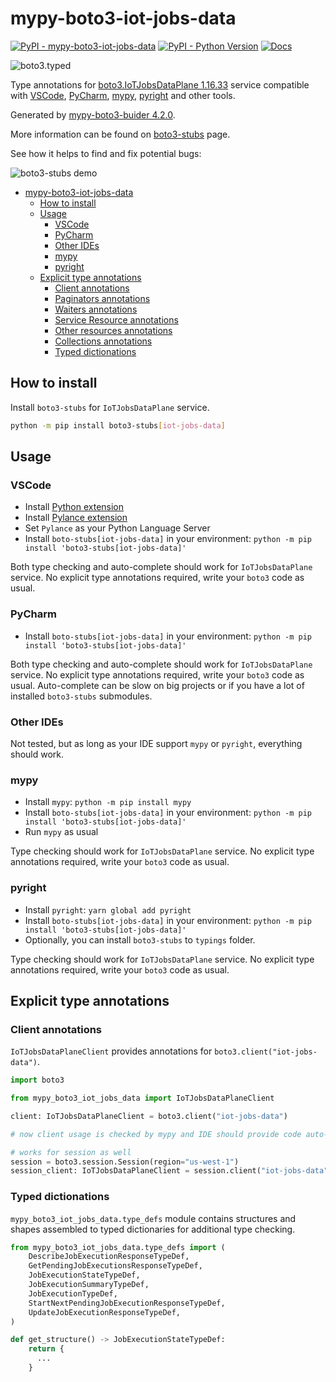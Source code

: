 # mypy-boto3-iot-jobs-data

[![PyPI - mypy-boto3-iot-jobs-data](https://img.shields.io/pypi/v/mypy-boto3-iot-jobs-data.svg?color=blue)](https://pypi.org/project/mypy-boto3-iot-jobs-data)
[![PyPI - Python Version](https://img.shields.io/pypi/pyversions/mypy-boto3-iot-jobs-data.svg?color=blue)](https://pypi.org/project/mypy-boto3-iot-jobs-data)
[![Docs](https://img.shields.io/readthedocs/mypy-boto3-builder.svg?color=blue)](https://mypy-boto3-builder.readthedocs.io/)

![boto3.typed](https://github.com/vemel/mypy_boto3_builder/raw/master/logo.png)

Type annotations for
[boto3.IoTJobsDataPlane 1.16.33](https://boto3.amazonaws.com/v1/documentation/api/1.16.33/reference/services/iot-jobs-data.html#IoTJobsDataPlane) service
compatible with
[VSCode](https://code.visualstudio.com/),
[PyCharm](https://www.jetbrains.com/pycharm/),
[mypy](https://github.com/python/mypy),
[pyright](https://github.com/microsoft/pyright)
and other tools.

Generated by [mypy-boto3-buider 4.2.0](https://github.com/vemel/mypy_boto3_builder).

More information can be found on [boto3-stubs](https://pypi.org/project/boto3-stubs/) page.

See how it helps to find and fix potential bugs:

![boto3-stubs demo](https://github.com/vemel/mypy_boto3_builder/raw/master/demo.gif)

- [mypy-boto3-iot-jobs-data](#mypy-boto3-iot-jobs-data)
  - [How to install](#how-to-install)
  - [Usage](#usage)
    - [VSCode](#vscode)
    - [PyCharm](#pycharm)
    - [Other IDEs](#other-ides)
    - [mypy](#mypy)
    - [pyright](#pyright)
  - [Explicit type annotations](#explicit-type-annotations)
    - [Client annotations](#client-annotations)
    - [Paginators annotations](#paginators-annotations)
    - [Waiters annotations](#waiters-annotations)
    - [Service Resource annotations](#service-resource-annotations)
    - [Other resources annotations](#other-resources-annotations)
    - [Collections annotations](#collections-annotations)
    - [Typed dictionations](#typed-dictionations)

## How to install

Install `boto3-stubs` for `IoTJobsDataPlane` service.

```bash
python -m pip install boto3-stubs[iot-jobs-data]
```

## Usage

### VSCode

- Install [Python extension](https://marketplace.visualstudio.com/items?itemName=ms-python.python)
- Install [Pylance extension](https://marketplace.visualstudio.com/items?itemName=ms-python.vscode-pylance)
- Set `Pylance` as your Python Language Server
- Install `boto-stubs[iot-jobs-data]` in your environment: `python -m pip install 'boto3-stubs[iot-jobs-data]'`

Both type checking and auto-complete should work for `IoTJobsDataPlane` service.
No explicit type annotations required, write your `boto3` code as usual.

### PyCharm

- Install `boto-stubs[iot-jobs-data]` in your environment: `python -m pip install 'boto3-stubs[iot-jobs-data]'`

Both type checking and auto-complete should work for `IoTJobsDataPlane` service.
No explicit type annotations required, write your `boto3` code as usual.
Auto-complete can be slow on big projects or if you have a lot of installed `boto3-stubs` submodules.

### Other IDEs

Not tested, but as long as your IDE support `mypy` or `pyright`, everything should work.

### mypy

- Install `mypy`: `python -m pip install mypy`
- Install `boto-stubs[iot-jobs-data]` in your environment: `python -m pip install 'boto3-stubs[iot-jobs-data]'`
- Run `mypy` as usual

Type checking should work for `IoTJobsDataPlane` service.
No explicit type annotations required, write your `boto3` code as usual.

### pyright

- Install `pyright`: `yarn global add pyright`
- Install `boto-stubs[iot-jobs-data]` in your environment: `python -m pip install 'boto3-stubs[iot-jobs-data]'`
- Optionally, you can install `boto3-stubs` to `typings` folder.

Type checking should work for `IoTJobsDataPlane` service.
No explicit type annotations required, write your `boto3` code as usual.

## Explicit type annotations

### Client annotations

`IoTJobsDataPlaneClient` provides annotations for `boto3.client("iot-jobs-data")`.

```python
import boto3

from mypy_boto3_iot_jobs_data import IoTJobsDataPlaneClient

client: IoTJobsDataPlaneClient = boto3.client("iot-jobs-data")

# now client usage is checked by mypy and IDE should provide code auto-complete

# works for session as well
session = boto3.session.Session(region="us-west-1")
session_client: IoTJobsDataPlaneClient = session.client("iot-jobs-data")
```








### Typed dictionations

`mypy_boto3_iot_jobs_data.type_defs` module contains structures and shapes assembled
to typed dictionaries for additional type checking.

```python
from mypy_boto3_iot_jobs_data.type_defs import (
    DescribeJobExecutionResponseTypeDef,
    GetPendingJobExecutionsResponseTypeDef,
    JobExecutionStateTypeDef,
    JobExecutionSummaryTypeDef,
    JobExecutionTypeDef,
    StartNextPendingJobExecutionResponseTypeDef,
    UpdateJobExecutionResponseTypeDef,
)

def get_structure() -> JobExecutionStateTypeDef:
    return {
      ...
    }
```
